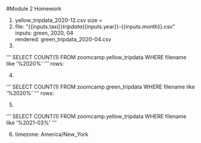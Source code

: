 #Module 2 Homework

1. yellow_tripdata_2020-12.csv size = 
2. file: "{{inputs.taxi}}_tripdata_{{inputs.year}}-{{inputs.month}}.csv"\
    inputs: green, 2020, 04\
    rendered: green_tripdata_2020-04.csv
3. 
'''
SELECT COUNT(1) FROM zoomcamp.yellow_tripdata
WHERE filename like '%2020%'
'''
rows: 

4. 
'''
SELECT COUNT(1) FROM zoomcamp.green_tripdata
WHERE filename like '%2020%'
'''
rows:

5. 
'''
SELECT COUNT(1) FROM zoomcamp.yellow_tripdata
WHERE filename like '%2021-03%'
'''

6. timezone: America/New_York